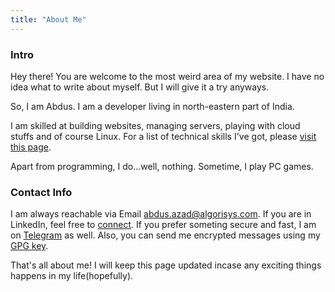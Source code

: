 ```yaml
---
title: "About Me"
---
```


### Intro

Hey there! You are welcome to the most weird area of my website. I have no idea
what to write about myself. But I will give it a try anyways.

So, I am Abdus. I am a developer living in
north-eastern part of India.

I am skilled at building websites, managing servers, playing with cloud stuffs
and of course Linux. For a list of technical skills I've got, please [visit this
page](/hire/).

Apart from programming, I do...well, nothing. Sometime, I play PC games.

### Contact Info

I am always reachable via Email [abdus.azad@algorisys.com](mailto:abdus.azad@algorisys.com). 
If you are in LinkedIn, feel free to [connect](https://linkedin.com/in/thisisabdus).
If you prefer someting secure and fast, I am on [Telegram](https://t.me/abdus_x86)
as well. Also, you can send me encrypted messages using my [GPG key](/keys/).

That's all about me! I will keep this page updated incase any exciting things
happens in my life(hopefully).
